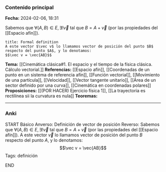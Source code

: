 ### Contenido principal

**Fecha:** 2024-02-06, 18:31

Sabemos que $\forall (A, B) \in E, \exists ! \vec v$ tal que $B = A + \vec v$ (por las propiedades del [[Espacio afín]]).

```ad-formal
title: Formal definition
A este vector $\vec v$ lo llamamos vector de posición del punto $B$ respecto del punto $A$, y lo denotamos:
$$\vec v = \vec{AB}$$
```

**Tema:** [[Cinemática clásica#1. El espacio y el tiempo de la física clásica. Cálculo vectorial.]]
**Referencias:** [[Espacio afín]], [[Coordenadas de un punto en un sistema de referencia afín]], [[Función vectorial]], [[Movimiento de una partícula]], [[Velocidad]], [[Vector tangente unitario]], [[Área de un sector definido por una curva]], [[Cinemática en coordenadas polares]]
**Proposiciones:** [[(POR HACER) Ejercicio física 1]], [[La trayectoria es rectilínea sii la curvatura es nula]]
**Teoremas:**

---
### Anki

START
Básico
Anverso: Definición de vector de posición
Reverso: Sabemos que $\forall (A, B) \in E, \exists ! \vec v$ tal que $B = A + \vec v$ (por las propiedades del [[Espacio afín]]). A este vector $\vec v$ lo llamamos vector de posición del punto $B$ respecto del punto $A$, y lo denotamos:
$$\vec v = \vec{AB}$$
Tags: definición
<!--ID: 1707241941246-->
END